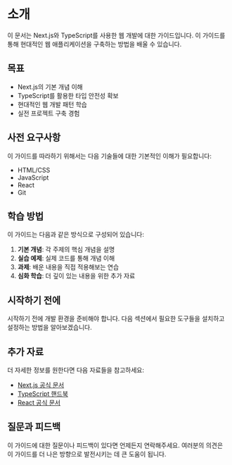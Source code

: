 # 소개

이 문서는 Next.js와 TypeScript를 사용한 웹 개발에 대한 가이드입니다. 이 가이드를 통해 현대적인 웹 애플리케이션을 구축하는 방법을 배울 수 있습니다.

## 목표

- Next.js의 기본 개념 이해
- TypeScript를 활용한 타입 안전성 확보
- 현대적인 웹 개발 패턴 학습
- 실전 프로젝트 구축 경험

## 사전 요구사항

이 가이드를 따라하기 위해서는 다음 기술들에 대한 기본적인 이해가 필요합니다:

- HTML/CSS
- JavaScript
- React
- Git

## 학습 방법

이 가이드는 다음과 같은 방식으로 구성되어 있습니다:

1. **기본 개념**: 각 주제의 핵심 개념을 설명
2. **실습 예제**: 실제 코드를 통해 개념 이해
3. **과제**: 배운 내용을 직접 적용해보는 연습
4. **심화 학습**: 더 깊이 있는 내용을 위한 추가 자료

## 시작하기 전에

시작하기 전에 개발 환경을 준비해야 합니다. 다음 섹션에서 필요한 도구들을 설치하고 설정하는 방법을 알아보겠습니다.

## 추가 자료

더 자세한 정보를 원한다면 다음 자료들을 참고하세요:

- [Next.js 공식 문서](https://nextjs.org/docs)
- [TypeScript 핸드북](https://www.typescriptlang.org/docs/handbook/intro.html)
- [React 공식 문서](https://react.dev)

## 질문과 피드백

이 가이드에 대한 질문이나 피드백이 있다면 언제든지 연락해주세요. 여러분의 의견은 이 가이드를 더 나은 방향으로 발전시키는 데 큰 도움이 됩니다. 
